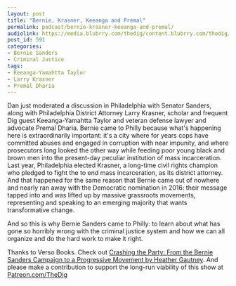 ```yaml
---
layout: post
title: "Bernie, Krasner, Keeanga and Premal"
permalink: podcast/bernie-krasner-keeanga-and-premal/
audiolink: https://media.blubrry.com/thedig/content.blubrry.com/thedig/The_Dig_-_EP_109_-_Sanders.mp3
post_id: 591
categories: 
- Bernie Sanders
- Criminal Justice
tags: 
- Keeanga-Yamahtta Taylor
- Larry Krasner
- Premal Dharia
---
```


Dan just moderated a discussion in Philadelphia with Senator Sanders, along with Philadelphia District Attorney Larry Krasner, scholar and frequent Dig guest Keeanga-Yamahtta Taylor and veteran defense lawyer and advocate Premal Dharia. Bernie came to Philly because what's happening here is extraordinarily important: it's a city where for years cops have committed abuses and engaged in corruption with near impunity, and where prosecutors long looked the other way while feeding poor young black and brown men into the present-day peculiar institution of mass incarceration. Last year, Philadelphia elected Krasner, a long-time civil rights champion who pledged to fight the to end mass incarceration, as its district attorney. And that happened for the same reason that Bernie came out of nowhere and nearly ran away with the Democratic nomination in 2016: their message tapped into and was lifted up by massive grassroots movements, representing and speaking to an emerging majority that wants transformative change.



And so this is why Bernie Sanders came to Philly: to learn about what has gone so horribly wrong with the criminal justice system and how we can all organize and do the hard work to make it right.

Thanks to Verso Books. Check out [Crashing the Party: From the Bernie Sanders Campaign to a Progressive Movement by Heather Gautney](versobooks.com/books/2549-crashing-the-party). And please make a contribution to support the long-run viability of this show at [Patreon.com/TheDig](http://www.patreon.com/TheDig) 